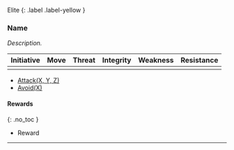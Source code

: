 Elite
{: .label .label-yellow }
### Name
*Description.*

| Initiative | Move | Threat | Integrity | Weakness | Resistance |
| ---------- | ---- | ------ | --------- | -------- | ---------- |
|            |      |        |           |          |            |

* [Attack(X, Y, Z)](../Game/Core/Character-Actions#Attack(X,%20TYPE,%20DAMAGE))
* [Avoid(X)](../Game/Core/Character-Actions#Avoid(X))

#### Rewards
{: .no_toc }
* Reward
---